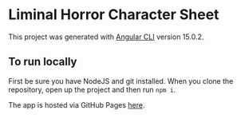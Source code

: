 # Liminal Horror Character Sheet

This project was generated with [Angular CLI](https://github.com/angular/angular-cli) version 15.0.2.

## To run locally
First be sure you have NodeJS and git installed. When you clone the repository, open up the project and then run `npm i`.

The app is hosted via GitHub Pages [here](https://antigravitypajamas.github.io/liminal-horror-character-sheet/).

